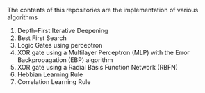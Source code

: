The contents of this repositories are the implementation of various algorithms
1)  Depth-First Iterative Deepening
2)  Best First Search
3)  Logic Gates using perceptron
4)  XOR gate using a Multilayer Perceptron (MLP) with the Error Backpropagation (EBP) algorithm
5)  XOR gate using a Radial Basis Function Network (RBFN)
6)  Hebbian Learning Rule
7)  Correlation Learning Rule

